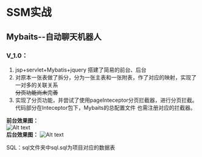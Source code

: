 # SSM实战
## Mybaits--自动聊天机器人

### V_1.0：  
1. jsp+servlet+Mybatis+jquery 搭建了简易的前台、后台  
2. 对原本一张表做了拆分，分为一张主表和一张附表，作了对应的映射，实现了一对多的关联关系  
~~分页功能尚未完善~~
3. 实现了分页功能，并尝试了使用pageInteceptor分页拦截器，进行分页拦截。代码部分在Inteceptor包下，Mybaits的总配置文件
也需注册对应的拦截器。
  
**前台效果图：**  
  ![Alt text](https://github.com/RecYan/SSM/blob/master/microMessage/screenShot/1.png)   
  **后台效果图：**
  ![Alt text](https://github.com/RecYan/SSM/blob/master/microMessage/screenShot/2.png)  
  
  SQL：sql文件夹中sql.sql为项目对应的数据表
  
  



